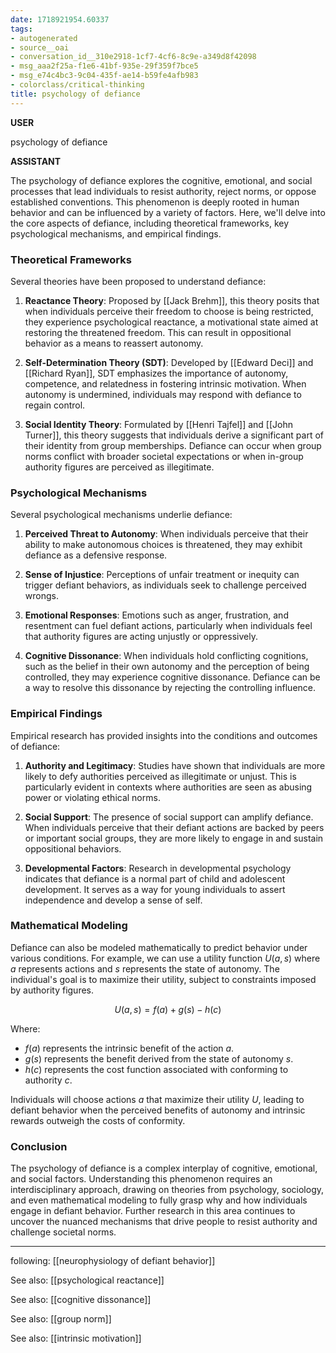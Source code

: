 ```yaml
---
date: 1718921954.60337
tags:
- autogenerated
- source__oai
- conversation_id__310e2918-1cf7-4cf6-8c9e-a349d8f42098
- msg_aaa2f25a-f1e6-41bf-935e-29f359f7bce5
- msg_e74c4bc3-9c04-435f-ae14-b59fe4afb983
- colorclass/critical-thinking
title: psychology of defiance
---
```


**USER**

psychology of defiance


**ASSISTANT**

The psychology of defiance explores the cognitive, emotional, and social processes that lead individuals to resist authority, reject norms, or oppose established conventions. This phenomenon is deeply rooted in human behavior and can be influenced by a variety of factors. Here, we'll delve into the core aspects of defiance, including theoretical frameworks, key psychological mechanisms, and empirical findings.

### Theoretical Frameworks

Several theories have been proposed to understand defiance:

1. **Reactance Theory**: Proposed by [[Jack Brehm]], this theory posits that when individuals perceive their freedom to choose is being restricted, they experience psychological reactance, a motivational state aimed at restoring the threatened freedom. This can result in oppositional behavior as a means to reassert autonomy.

2. **Self-Determination Theory (SDT)**: Developed by [[Edward Deci]] and [[Richard Ryan]], SDT emphasizes the importance of autonomy, competence, and relatedness in fostering intrinsic motivation. When autonomy is undermined, individuals may respond with defiance to regain control.

3. **Social Identity Theory**: Formulated by [[Henri Tajfel]] and [[John Turner]], this theory suggests that individuals derive a significant part of their identity from group memberships. Defiance can occur when group norms conflict with broader societal expectations or when in-group authority figures are perceived as illegitimate.

### Psychological Mechanisms

Several psychological mechanisms underlie defiance:

1. **Perceived Threat to Autonomy**: When individuals perceive that their ability to make autonomous choices is threatened, they may exhibit defiance as a defensive response.

2. **Sense of Injustice**: Perceptions of unfair treatment or inequity can trigger defiant behaviors, as individuals seek to challenge perceived wrongs.

3. **Emotional Responses**: Emotions such as anger, frustration, and resentment can fuel defiant actions, particularly when individuals feel that authority figures are acting unjustly or oppressively.

4. **Cognitive Dissonance**: When individuals hold conflicting cognitions, such as the belief in their own autonomy and the perception of being controlled, they may experience cognitive dissonance. Defiance can be a way to resolve this dissonance by rejecting the controlling influence.

### Empirical Findings

Empirical research has provided insights into the conditions and outcomes of defiance:

1. **Authority and Legitimacy**: Studies have shown that individuals are more likely to defy authorities perceived as illegitimate or unjust. This is particularly evident in contexts where authorities are seen as abusing power or violating ethical norms.

2. **Social Support**: The presence of social support can amplify defiance. When individuals perceive that their defiant actions are backed by peers or important social groups, they are more likely to engage in and sustain oppositional behaviors.

3. **Developmental Factors**: Research in developmental psychology indicates that defiance is a normal part of child and adolescent development. It serves as a way for young individuals to assert independence and develop a sense of self.

### Mathematical Modeling

Defiance can also be modeled mathematically to predict behavior under various conditions. For example, we can use a utility function $U(a, s)$ where $a$ represents actions and $s$ represents the state of autonomy. The individual's goal is to maximize their utility, subject to constraints imposed by authority figures.

$$
U(a, s) = f(a) + g(s) - h(c)
$$

Where:
- $f(a)$ represents the intrinsic benefit of the action $a$.
- $g(s)$ represents the benefit derived from the state of autonomy $s$.
- $h(c)$ represents the cost function associated with conforming to authority $c$.

Individuals will choose actions $a$ that maximize their utility $U$, leading to defiant behavior when the perceived benefits of autonomy and intrinsic rewards outweigh the costs of conformity.

### Conclusion

The psychology of defiance is a complex interplay of cognitive, emotional, and social factors. Understanding this phenomenon requires an interdisciplinary approach, drawing on theories from psychology, sociology, and even mathematical modeling to fully grasp why and how individuals engage in defiant behavior. Further research in this area continues to uncover the nuanced mechanisms that drive people to resist authority and challenge societal norms.


---


following: [[neurophysiology of defiant behavior]]

See also: [[psychological reactance]]


See also: [[cognitive dissonance]]


See also: [[group norm]]


See also: [[intrinsic motivation]]